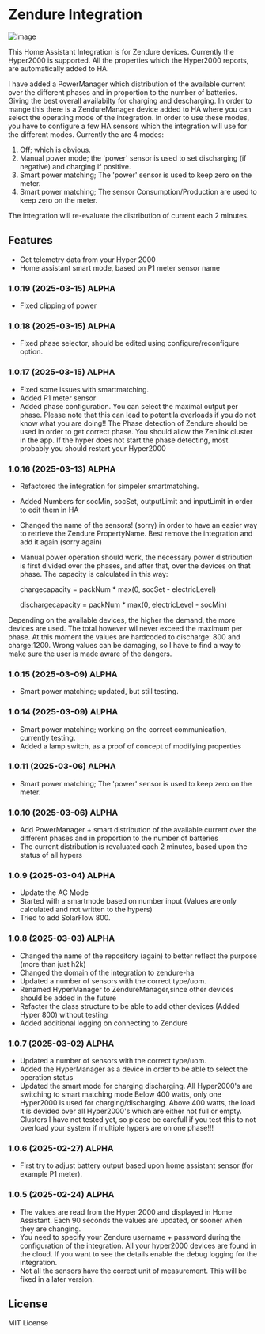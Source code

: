 # Zendure Integration
![image](https://github.com/user-attachments/assets/393fec2b-af03-4876-a2d3-3bb3111de1d0)


This Home Assistant Integration is for Zendure devices. Currently the Hyper2000 is supported.
All the properties which the Hyper2000 reports, are automatically added to HA.

I have added a PowerManager which distribution of the available current over the different phases and in proportion to the number of batteries. Giving the best overall availabilty for charging and descharging. In order to mange this there is a ZendureManager device added to HA where you can select the operating mode of the integration. In order to use these modes, you have to configure a few HA sensors which the integration will use for the different modes.
Currently the are 4 modes:
1) Off; which is obvious.
2) Manual power mode; the 'power' sensor is used to set discharging (if negative) and charging if positive.
3) Smart power matching; The 'power' sensor is used to keep zero on the meter.
4) Smart power matching; The sensor Consumption/Production are used to keep zero on the meter.

The integration will re-evaluate the distribution of current each 2 minutes.

## Features

- Get telemetry data from your Hyper 2000
- Home assistant smart mode, based on P1 meter sensor name

### 1.0.19 (2025-03-15) ALPHA
- Fixed clipping of power

### 1.0.18 (2025-03-15) ALPHA
- Fixed phase selector, should be edited using configure/reconfigure option.

### 1.0.17 (2025-03-15) ALPHA
- Fixed some issues with smartmatching.
- Added P1 meter sensor
- Added phase configuration.
    You can select the maximal output per phase. Please note that this can lead to potentila overloads if you do not know what you are doing!!
    The Phase detection of Zendure should be used in order to get correct phase. You should allow the Zenlink cluster in the app. If the hyper does not start the phase detecting, most probably you should restart your Hyper2000

### 1.0.16 (2025-03-13) ALPHA

- Refactored the integration for simpeler smartmatching.
- Added Numbers for socMin, socSet, outputLimit and inputLimit in order to edit them in HA
- Changed the name of the sensors! (sorry) in order to have an easier way to retrieve the Zendure PropertyName. Best remove the integration and add it again (sorry again)
- Manual power operation should work, the necessary power distribution is first divided over the phases, and after that, over the devices on that phase.
The capacity is calculated in this way:

    chargecapacity = packNum * max(0, socSet - electricLevel)

    dischargecapacity = packNum * max(0, electricLevel - socMin)

Depending on the available devices, the higher the demand, the more devices are used. The total however wil never exceed the maximum per phase. At this moment the values are hardcoded to discharge: 800 and charge:1200. Wrong values can be damaging, so I have to find a way to make sure the user is made aware of the dangers.


### 1.0.15 (2025-03-09) ALPHA

- Smart power matching; updated, but still testing.

### 1.0.14 (2025-03-09) ALPHA

- Smart power matching; working on the correct communication, currently testing.
- Added a lamp switch, as a proof of concept of modifying properties

### 1.0.11 (2025-03-06) ALPHA

- Smart power matching; The 'power' sensor is used to keep zero on the meter.

### 1.0.10 (2025-03-06) ALPHA

- Add PowerManager + smart distribution of the available current over the different phases and in proportion to the number of batteries
- The current distribution is revaluated each 2 minutes, based upon the status of all hypers

### 1.0.9 (2025-03-04) ALPHA

- Update the AC Mode
- Started with a smartmode based on number input (Values are only calculated and not written to the hypers)
- Tried to add SolarFlow 800.

### 1.0.8 (2025-03-03) ALPHA

- Changed the name of the repository (again) to better reflect the purpose (more than just h2k)
- Changed the domain of the integration to zendure-ha
- Updated a number of sensors with the correct type/uom.
- Renamed HyperManager to ZendureManager,since other devices should be added in the future
- Refacter the class structure to be able to add other devices (Added Hyper 800) without testing
- Added additional logging on connecting to Zendure

### 1.0.7 (2025-03-02) ALPHA

- Updated a number of sensors with the correct type/uom.
- Added the HyperManager as a device in order to be able to select the operation status
- Updated the smart mode for charging discharging.
    All Hyper2000's are switching to smart matching mode
    Below 400 watts, only one Hyper2000 is used for charging/discharging. Above 400 watts, the load it is devided over all Hyper2000's which are either not full or empty. Clusters I have not tested yet, so please be carefull if you test this to not overload your system if multiple hypers are on one phase!!!

### 1.0.6 (2025-02-27) ALPHA

- First try to adjust battery output based upon home assistant sensor (for example P1 meter).

### 1.0.5 (2025-02-24) ALPHA

- The values are read from the Hyper 2000 and displayed in Home Assistant. Each 90 seconds the values are updated, or sooner when they are changing.
- You need to specify your Zendure username + password during the configuration of the integration. All your hyper2000 devices are found in the cloud. If you want to see the details enable the debug logging for the integration.
- Not all the sensors have the correct unit of measurement. This will be fixed in a later version.

## License

MIT License
